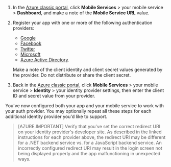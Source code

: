 
1. In the [Azure classic portal](https://manage.windowsazure.com/), click **Mobile Services** > your mobile service > **Dashboard**, and make a note of the **Mobile Service URL** value.

2. Register your app with one or more of the following authentication providers:
   * [Google](mobile-services-how-to-register-google-authentication.md)
   * [Facebook](mobile-services-how-to-register-facebook-authentication.md)
   * [Twitter](mobile-services-how-to-register-twitter-authentication.md)
   * [Microsoft](mobile-services-how-to-register-microsoft-authentication.md)
   * [Azure Active Directory](mobile-services-how-to-register-active-directory-authentication.md). 
   
    Make a note of the client identity and client secret values generated by the provider. Do not distribute or share the client secret.

3. Back in the [Azure classic portal](https://manage.windowsazure.com/), click **Mobile Services** > your mobile service > **Identity** > your identity provider settings, then enter the client ID and secret value from your provider. 
 
You've now configured both your app and your mobile service to work with your auth provider. You may optionally repeat all these steps for each additional identity provider you'd like to support.

> [AZURE.IMPORTANT] Verify that you've set the correct redirect URI on your identity provider's developer site. As described in the linked instructions for each provider above, the redirect URI may be different for a .NET backend service vs. for a JavaScript backend service. An incorrectly configured redirect URI may result in the login screen not being displayed properly and the app malfunctioning in unexpected ways.


